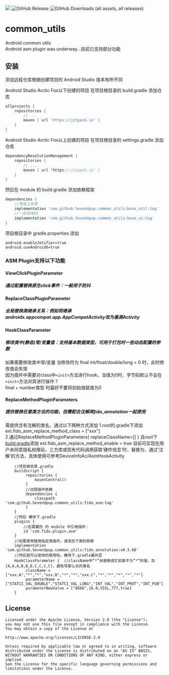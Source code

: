 [![](https://jitpack.io/v/SevenUpup/common_utils.svg)](https://jitpack.io/#SevenUpup/common_utils)
![GitHub Release](https://img.shields.io/github/v/release/SevenUpup/common_utils)
![GitHub Downloads (all assets, all releases)](https://img.shields.io/github/downloads/SevenUpup/common_utils/total)
<!-- ![GitHub Downloads (all assets, latest release)](https://img.shields.io/github/downloads/SevenUpup/common_utils/latest/total) -->

# common_utils
Android common utils  
Android asm plugin was underway...目前已支持部分功能

## 安装

添加远程仓库根据创建项目的 Android Studio 版本有所不同

Android Studio Arctic Fox以下创建的项目 在项目根目录的 build.gradle 添加仓库

```groovy
allprojects {
    repositories {
        // ...
        maven { url 'https://jitpack.io' }
    }
}
```

Android Studio Arctic Fox以上创建的项目 在项目根目录的 settings.gradle 添加仓库

```kotlin
dependencyResolutionManagement {
    repositories {
        // ...
        maven { url 'https://jitpack.io' }
    }
}
```

然后在 module 的 build.gradle 添加依赖框架

```groovy
dependencies {
    //常用工具类
    implementation 'com.github.SevenUpup.common_utils:base_util:tag'
    //一些常用UI
    implementation 'com.github.SevenUpup.common_utils:base_ui:tag'
}
```

项目根目录中 gradle.properties 添加

```
android.enableJetifier=true
android.useAndroidX=true
```

### ASM Plugin支持以下功能

#### ViewClickPluginParameter       
##### 通过配置替换原生click事件：一般用于防抖  

#### ReplaceClassPluginParameter    
##### 全局替换类继承关系：例如将继承androidx.appcompat.app.AppCompatActivity改为基类Activity  

#### HookClassParameter             
##### 修改类中(静态)常/变量值：支持基本数据类型，可用于打包时一些动态配置的参数 
如果需要修改类中常/变量 当修饰符为 final int/float/double/long = 0 时，此时修改值会失效  
因为插件中需要对class中`<init>`方法进行hook，当值为0时，字节码默认不会在`<init>`方法对其进行操作？  
final + number类型 时最好不要将初始值赋值为0
#### ReplaceMethodPluginParameters  
##### 提供替换任意类方法的功能，但需配合注解库fido_annotation一起使用
需提供含有注解的类名，通过以下两种方式添加
1.root的.gradle下添加 ext.fido_asm_replace_method_class = ["xxx"]        
2.通过ReplaceMethodPluginParameters{ replaceClassName=[] } 且root下[build.gradle](build.gradle)添加 ext.fido_asm_replace_method_enable = true
目前可实现在用户未同意隐私权限前，三方库或现有代码调用获取‘硬件信息’时，替换为，通过‘注解’的方法，具体使用可参考DeviceInfoAc/AsmHookActivity

```
    //项目根目录.gradle
    buildscript {
         repositories {
             mavenCentral()
         }
         //远程插件依赖
         dependencies {
             classpath 'com.github.SevenUpup.common_utils:fido_asm:tag'
         }
    }
    //然后 模块下.gradle
    plugins {
        //在需要的 的 module 中引用插件：
        id 'com.fido.plugin.asm'
    }
    //如需使用替换指定类插件，请添加下面的依赖
    implementation 'com.github.SevenUpup.common_utils:fido_annotation:v0.3.60'
    //然后就可以愉快的使用啦，模块下.gradle最外层  
    HookClassParameter {  //className中“*”会替换成它前面不为“*”的值，及[A,A,A,B,B,B,C,C,C,C]，避免写那么长的类名
         className = ["xxx.A","*","*","xxx.B","*","*","xxx.C","*","*","*","*","*"]
         parameterName = ["STATCI_VAL_DOUBLE","STATCI_VAL_LONG","INT_VAL","INT_PROT","INT_PUB"]
         parameterNewValue = ["6666",16.0,555L,777,true]
    }
```

## License

```
Licensed under the Apache License, Version 2.0 (the "License");
you may not use this file except in compliance with the License.
You may obtain a copy of the License at

http://www.apache.org/licenses/LICENSE-2.0

Unless required by applicable law or agreed to in writing, software
distributed under the License is distributed on an "AS IS" BASIS,
WITHOUT WARRANTIES OR CONDITIONS OF ANY KIND, either express or implied.
See the License for the specific language governing permissions and
limitations under the License.
```
